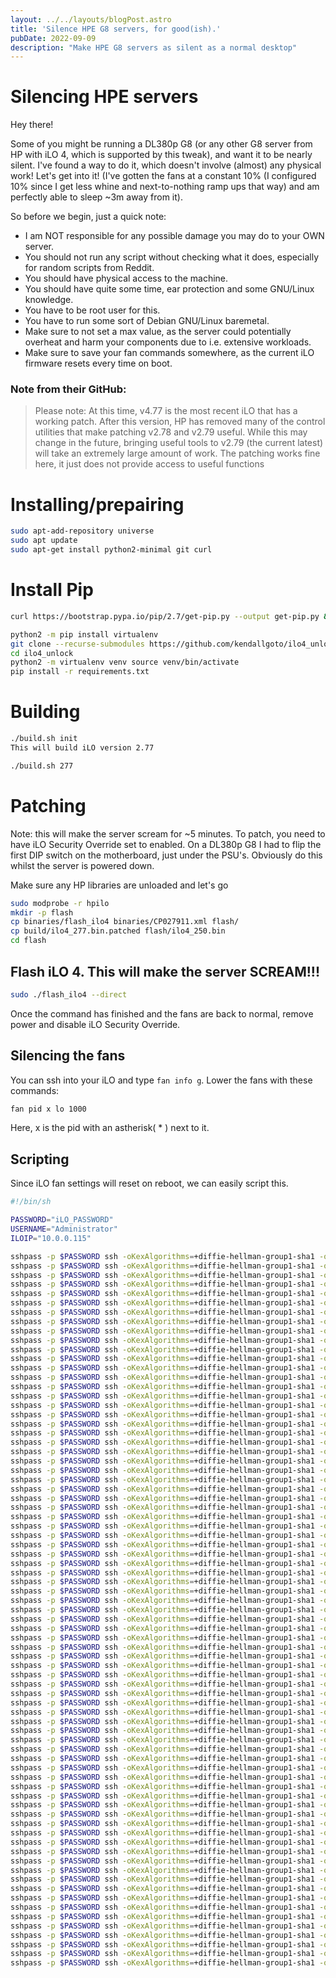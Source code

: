```yaml
---
layout: ../../layouts/blogPost.astro
title: 'Silence HPE G8 servers, for good(ish).'
pubDate: 2022-09-09
description: "Make HPE G8 servers as silent as a normal desktop"
---
```


# Silencing HPE servers

Hey there!

Some of you might be running a DL380p G8 (or any other G8 server from HP with iLO 4, which is supported by this tweak), and want it to be nearly silent. I've found a way to do it, which doesn't involve (almost) any physical work! Let's get into it! (I've gotten the fans at a constant 10% (I configured 10% since I get less whine and next-to-nothing ramp ups that way) and am perfectly able to sleep ~3m away from it).

So before we begin, just a quick note:

* I am NOT responsible for any possible damage you may do to your OWN server.
* You should not run any script without checking what it does, especially for random scripts from Reddit.
* You should have physical access to the machine.
* You should have quite some time, ear protection and some GNU/Linux knowledge.
* You have to be root user for this.
* You have to run some sort of Debian GNU/Linux baremetal.
* Make sure to not set a max value, as the server could potentially overheat and harm your components due to i.e. extensive workloads.
* Make sure to save your fan commands somewhere, as the current iLO firmware resets every time on boot.

### Note from their GitHub:
> Please note: At this time, v4.77 is the most recent iLO that has a working patch. After this version, HP has removed many of the control utilities that make patching v2.78 and v2.79 useful. While this may change in the future, bringing useful tools to v2.79 (the current latest) will take an extremely large amount of work. The patching works fine here, it just does not provide access to useful functions

# Installing/prepairing

```sh
sudo apt-add-repository universe
sudo apt update
sudo apt-get install python2-minimal git curl
```

# Install Pip
```sh
curl https://bootstrap.pypa.io/pip/2.7/get-pip.py --output get-pip.py && sudo python2 get-pip.py
```

```sh
python2 -m pip install virtualenv
git clone --recurse-submodules https://github.com/kendallgoto/ilo4_unlock
cd ilo4_unlock
python2 -m virtualenv venv source venv/bin/activate
pip install -r requirements.txt
```

# Building

```sh
./build.sh init
This will build iLO version 2.77

./build.sh 277
```

# Patching

Note: this will make the server scream for ~5 minutes. To patch, you need to have iLO Security Override set to enabled. On a DL380p G8 I had to flip the first DIP switch on the motherboard, just under the PSU's. Obviously do this whilst the server is powered down.

Make sure any HP libraries are unloaded and let's go

```sh
sudo modprobe -r hpilo
mkdir -p flash
cp binaries/flash_ilo4 binaries/CP027911.xml flash/
cp build/ilo4_277.bin.patched flash/ilo4_250.bin
cd flash
```

## Flash iLO 4. This will make the server SCREAM!!!

```sh
sudo ./flash_ilo4 --direct
```

Once the command has finished and the fans are back to normal, remove power and disable iLO Security Override.

## Silencing the fans

You can ssh into your iLO and type `fan info g`. Lower the fans with these commands:

```sh
fan pid x lo 1000
```

Here, x is the pid with an astherisk( * ) next to it.


## Scripting

Since iLO fan settings will reset on reboot, we can easily script this.

```sh
#!/bin/sh

PASSWORD="iLO_PASSWORD"
USERNAME="Administrator"
ILOIP="10.0.0.115"

sshpass -p $PASSWORD ssh -oKexAlgorithms=+diffie-hellman-group1-sha1 -oHostKeyAlgorithms=+ssh-rsa $USERNAME@$ILOIP 'fan p 00 min 30'
sshpass -p $PASSWORD ssh -oKexAlgorithms=+diffie-hellman-group1-sha1 -oHostKeyAlgorithms=+ssh-rsa $USERNAME@$ILOIP 'fan p 01 min 30'
sshpass -p $PASSWORD ssh -oKexAlgorithms=+diffie-hellman-group1-sha1 -oHostKeyAlgorithms=+ssh-rsa $USERNAME@$ILOIP 'fan p 02 min 30'
sshpass -p $PASSWORD ssh -oKexAlgorithms=+diffie-hellman-group1-sha1 -oHostKeyAlgorithms=+ssh-rsa $USERNAME@$ILOIP 'fan p 03 min 30'
sshpass -p $PASSWORD ssh -oKexAlgorithms=+diffie-hellman-group1-sha1 -oHostKeyAlgorithms=+ssh-rsa $USERNAME@$ILOIP 'fan p 04 min 30'
sshpass -p $PASSWORD ssh -oKexAlgorithms=+diffie-hellman-group1-sha1 -oHostKeyAlgorithms=+ssh-rsa $USERNAME@$ILOIP 'fan p 05 min 30'
sshpass -p $PASSWORD ssh -oKexAlgorithms=+diffie-hellman-group1-sha1 -oHostKeyAlgorithms=+ssh-rsa $USERNAME@$ILOIP 'fan p 06 min 30'
sshpass -p $PASSWORD ssh -oKexAlgorithms=+diffie-hellman-group1-sha1 -oHostKeyAlgorithms=+ssh-rsa $USERNAME@$ILOIP 'fan pid 01 lo 1000'
sshpass -p $PASSWORD ssh -oKexAlgorithms=+diffie-hellman-group1-sha1 -oHostKeyAlgorithms=+ssh-rsa $USERNAME@$ILOIP 'fan pid 02 lo 1000'
sshpass -p $PASSWORD ssh -oKexAlgorithms=+diffie-hellman-group1-sha1 -oHostKeyAlgorithms=+ssh-rsa $USERNAME@$ILOIP 'fan pid 03 lo 1000'
sshpass -p $PASSWORD ssh -oKexAlgorithms=+diffie-hellman-group1-sha1 -oHostKeyAlgorithms=+ssh-rsa $USERNAME@$ILOIP 'fan pid 04 lo 1000'
sshpass -p $PASSWORD ssh -oKexAlgorithms=+diffie-hellman-group1-sha1 -oHostKeyAlgorithms=+ssh-rsa $USERNAME@$ILOIP 'fan pid 05 lo 1000'
sshpass -p $PASSWORD ssh -oKexAlgorithms=+diffie-hellman-group1-sha1 -oHostKeyAlgorithms=+ssh-rsa $USERNAME@$ILOIP 'fan pid 06 lo 1000'
sshpass -p $PASSWORD ssh -oKexAlgorithms=+diffie-hellman-group1-sha1 -oHostKeyAlgorithms=+ssh-rsa $USERNAME@$ILOIP 'fan pid 07 lo 1000'
sshpass -p $PASSWORD ssh -oKexAlgorithms=+diffie-hellman-group1-sha1 -oHostKeyAlgorithms=+ssh-rsa $USERNAME@$ILOIP 'fan pid 08 lo 1000'
sshpass -p $PASSWORD ssh -oKexAlgorithms=+diffie-hellman-group1-sha1 -oHostKeyAlgorithms=+ssh-rsa $USERNAME@$ILOIP 'fan pid 09 lo 1000'
sshpass -p $PASSWORD ssh -oKexAlgorithms=+diffie-hellman-group1-sha1 -oHostKeyAlgorithms=+ssh-rsa $USERNAME@$ILOIP 'fan pid 10 lo 1000'
sshpass -p $PASSWORD ssh -oKexAlgorithms=+diffie-hellman-group1-sha1 -oHostKeyAlgorithms=+ssh-rsa $USERNAME@$ILOIP 'fan pid 11 lo 1000'
sshpass -p $PASSWORD ssh -oKexAlgorithms=+diffie-hellman-group1-sha1 -oHostKeyAlgorithms=+ssh-rsa $USERNAME@$ILOIP 'fan pid 12 lo 1000'
sshpass -p $PASSWORD ssh -oKexAlgorithms=+diffie-hellman-group1-sha1 -oHostKeyAlgorithms=+ssh-rsa $USERNAME@$ILOIP 'fan pid 13 lo 1000'
sshpass -p $PASSWORD ssh -oKexAlgorithms=+diffie-hellman-group1-sha1 -oHostKeyAlgorithms=+ssh-rsa $USERNAME@$ILOIP 'fan pid 14 lo 1000'
sshpass -p $PASSWORD ssh -oKexAlgorithms=+diffie-hellman-group1-sha1 -oHostKeyAlgorithms=+ssh-rsa $USERNAME@$ILOIP 'fan pid 15 lo 1000'
sshpass -p $PASSWORD ssh -oKexAlgorithms=+diffie-hellman-group1-sha1 -oHostKeyAlgorithms=+ssh-rsa $USERNAME@$ILOIP 'fan pid 16 lo 1000'
sshpass -p $PASSWORD ssh -oKexAlgorithms=+diffie-hellman-group1-sha1 -oHostKeyAlgorithms=+ssh-rsa $USERNAME@$ILOIP 'fan pid 17 lo 1000'
sshpass -p $PASSWORD ssh -oKexAlgorithms=+diffie-hellman-group1-sha1 -oHostKeyAlgorithms=+ssh-rsa $USERNAME@$ILOIP 'fan pid 18 lo 1000'
sshpass -p $PASSWORD ssh -oKexAlgorithms=+diffie-hellman-group1-sha1 -oHostKeyAlgorithms=+ssh-rsa $USERNAME@$ILOIP 'fan pid 19 lo 1000'
sshpass -p $PASSWORD ssh -oKexAlgorithms=+diffie-hellman-group1-sha1 -oHostKeyAlgorithms=+ssh-rsa $USERNAME@$ILOIP 'fan pid 20 lo 1000'
sshpass -p $PASSWORD ssh -oKexAlgorithms=+diffie-hellman-group1-sha1 -oHostKeyAlgorithms=+ssh-rsa $USERNAME@$ILOIP 'fan pid 21 lo 1000'
sshpass -p $PASSWORD ssh -oKexAlgorithms=+diffie-hellman-group1-sha1 -oHostKeyAlgorithms=+ssh-rsa $USERNAME@$ILOIP 'fan pid 22 lo 1000'
sshpass -p $PASSWORD ssh -oKexAlgorithms=+diffie-hellman-group1-sha1 -oHostKeyAlgorithms=+ssh-rsa $USERNAME@$ILOIP 'fan pid 23 lo 1000'
sshpass -p $PASSWORD ssh -oKexAlgorithms=+diffie-hellman-group1-sha1 -oHostKeyAlgorithms=+ssh-rsa $USERNAME@$ILOIP 'fan pid 24 lo 1000'
sshpass -p $PASSWORD ssh -oKexAlgorithms=+diffie-hellman-group1-sha1 -oHostKeyAlgorithms=+ssh-rsa $USERNAME@$ILOIP 'fan pid 25 lo 1000'
sshpass -p $PASSWORD ssh -oKexAlgorithms=+diffie-hellman-group1-sha1 -oHostKeyAlgorithms=+ssh-rsa $USERNAME@$ILOIP 'fan pid 26 lo 1000'
sshpass -p $PASSWORD ssh -oKexAlgorithms=+diffie-hellman-group1-sha1 -oHostKeyAlgorithms=+ssh-rsa $USERNAME@$ILOIP 'fan pid 27 lo 1000'
sshpass -p $PASSWORD ssh -oKexAlgorithms=+diffie-hellman-group1-sha1 -oHostKeyAlgorithms=+ssh-rsa $USERNAME@$ILOIP 'fan pid 28 lo 1000'
sshpass -p $PASSWORD ssh -oKexAlgorithms=+diffie-hellman-group1-sha1 -oHostKeyAlgorithms=+ssh-rsa $USERNAME@$ILOIP 'fan pid 29 lo 1000'
sshpass -p $PASSWORD ssh -oKexAlgorithms=+diffie-hellman-group1-sha1 -oHostKeyAlgorithms=+ssh-rsa $USERNAME@$ILOIP 'fan pid 30 lo 1000'
sshpass -p $PASSWORD ssh -oKexAlgorithms=+diffie-hellman-group1-sha1 -oHostKeyAlgorithms=+ssh-rsa $USERNAME@$ILOIP 'fan pid 31 lo 1000'
sshpass -p $PASSWORD ssh -oKexAlgorithms=+diffie-hellman-group1-sha1 -oHostKeyAlgorithms=+ssh-rsa $USERNAME@$ILOIP 'fan pid 32 lo 1000'
sshpass -p $PASSWORD ssh -oKexAlgorithms=+diffie-hellman-group1-sha1 -oHostKeyAlgorithms=+ssh-rsa $USERNAME@$ILOIP 'fan pid 33 lo 1000'
sshpass -p $PASSWORD ssh -oKexAlgorithms=+diffie-hellman-group1-sha1 -oHostKeyAlgorithms=+ssh-rsa $USERNAME@$ILOIP 'fan pid 34 lo 1000'
sshpass -p $PASSWORD ssh -oKexAlgorithms=+diffie-hellman-group1-sha1 -oHostKeyAlgorithms=+ssh-rsa $USERNAME@$ILOIP 'fan pid 35 lo 1000'
sshpass -p $PASSWORD ssh -oKexAlgorithms=+diffie-hellman-group1-sha1 -oHostKeyAlgorithms=+ssh-rsa $USERNAME@$ILOIP 'fan pid 36 lo 1000'
sshpass -p $PASSWORD ssh -oKexAlgorithms=+diffie-hellman-group1-sha1 -oHostKeyAlgorithms=+ssh-rsa $USERNAME@$ILOIP 'fan pid 37 lo 1000'
sshpass -p $PASSWORD ssh -oKexAlgorithms=+diffie-hellman-group1-sha1 -oHostKeyAlgorithms=+ssh-rsa $USERNAME@$ILOIP 'fan pid 38 lo 1000'
sshpass -p $PASSWORD ssh -oKexAlgorithms=+diffie-hellman-group1-sha1 -oHostKeyAlgorithms=+ssh-rsa $USERNAME@$ILOIP 'fan pid 39 lo 1000'
sshpass -p $PASSWORD ssh -oKexAlgorithms=+diffie-hellman-group1-sha1 -oHostKeyAlgorithms=+ssh-rsa $USERNAME@$ILOIP 'fan pid 40 lo 1000'
sshpass -p $PASSWORD ssh -oKexAlgorithms=+diffie-hellman-group1-sha1 -oHostKeyAlgorithms=+ssh-rsa $USERNAME@$ILOIP 'fan pid 41 lo 1000'
sshpass -p $PASSWORD ssh -oKexAlgorithms=+diffie-hellman-group1-sha1 -oHostKeyAlgorithms=+ssh-rsa $USERNAME@$ILOIP 'fan pid 42 lo 1000'
sshpass -p $PASSWORD ssh -oKexAlgorithms=+diffie-hellman-group1-sha1 -oHostKeyAlgorithms=+ssh-rsa $USERNAME@$ILOIP 'fan pid 43 lo 1000'
sshpass -p $PASSWORD ssh -oKexAlgorithms=+diffie-hellman-group1-sha1 -oHostKeyAlgorithms=+ssh-rsa $USERNAME@$ILOIP 'fan pid 44 lo 1000'
sshpass -p $PASSWORD ssh -oKexAlgorithms=+diffie-hellman-group1-sha1 -oHostKeyAlgorithms=+ssh-rsa $USERNAME@$ILOIP 'fan pid 45 lo 1000'
sshpass -p $PASSWORD ssh -oKexAlgorithms=+diffie-hellman-group1-sha1 -oHostKeyAlgorithms=+ssh-rsa $USERNAME@$ILOIP 'fan pid 46 lo 1000'
sshpass -p $PASSWORD ssh -oKexAlgorithms=+diffie-hellman-group1-sha1 -oHostKeyAlgorithms=+ssh-rsa $USERNAME@$ILOIP 'fan pid 47 lo 1000'
sshpass -p $PASSWORD ssh -oKexAlgorithms=+diffie-hellman-group1-sha1 -oHostKeyAlgorithms=+ssh-rsa $USERNAME@$ILOIP 'fan pid 48 lo 1000'
sshpass -p $PASSWORD ssh -oKexAlgorithms=+diffie-hellman-group1-sha1 -oHostKeyAlgorithms=+ssh-rsa $USERNAME@$ILOIP 'fan pid 49 lo 1000'
sshpass -p $PASSWORD ssh -oKexAlgorithms=+diffie-hellman-group1-sha1 -oHostKeyAlgorithms=+ssh-rsa $USERNAME@$ILOIP 'fan pid 50 lo 1000'
sshpass -p $PASSWORD ssh -oKexAlgorithms=+diffie-hellman-group1-sha1 -oHostKeyAlgorithms=+ssh-rsa $USERNAME@$ILOIP 'fan pid 51 lo 1000'
sshpass -p $PASSWORD ssh -oKexAlgorithms=+diffie-hellman-group1-sha1 -oHostKeyAlgorithms=+ssh-rsa $USERNAME@$ILOIP 'fan pid 52 lo 1000'
sshpass -p $PASSWORD ssh -oKexAlgorithms=+diffie-hellman-group1-sha1 -oHostKeyAlgorithms=+ssh-rsa $USERNAME@$ILOIP 'fan pid 53 lo 1000'
sshpass -p $PASSWORD ssh -oKexAlgorithms=+diffie-hellman-group1-sha1 -oHostKeyAlgorithms=+ssh-rsa $USERNAME@$ILOIP 'fan pid 54 lo 1000'
sshpass -p $PASSWORD ssh -oKexAlgorithms=+diffie-hellman-group1-sha1 -oHostKeyAlgorithms=+ssh-rsa $USERNAME@$ILOIP 'fan pid 55 lo 1000'
sshpass -p $PASSWORD ssh -oKexAlgorithms=+diffie-hellman-group1-sha1 -oHostKeyAlgorithms=+ssh-rsa $USERNAME@$ILOIP 'fan pid 56 lo 1000'
sshpass -p $PASSWORD ssh -oKexAlgorithms=+diffie-hellman-group1-sha1 -oHostKeyAlgorithms=+ssh-rsa $USERNAME@$ILOIP 'fan pid 57 lo 1000'
sshpass -p $PASSWORD ssh -oKexAlgorithms=+diffie-hellman-group1-sha1 -oHostKeyAlgorithms=+ssh-rsa $USERNAME@$ILOIP 'fan pid 58 lo 1000'
sshpass -p $PASSWORD ssh -oKexAlgorithms=+diffie-hellman-group1-sha1 -oHostKeyAlgorithms=+ssh-rsa $USERNAME@$ILOIP 'fan pid 59 lo 1000'
sshpass -p $PASSWORD ssh -oKexAlgorithms=+diffie-hellman-group1-sha1 -oHostKeyAlgorithms=+ssh-rsa $USERNAME@$ILOIP 'fan pid 60 lo 1000'
sshpass -p $PASSWORD ssh -oKexAlgorithms=+diffie-hellman-group1-sha1 -oHostKeyAlgorithms=+ssh-rsa $USERNAME@$ILOIP 'fan pid 61 lo 1000'
sshpass -p $PASSWORD ssh -oKexAlgorithms=+diffie-hellman-group1-sha1 -oHostKeyAlgorithms=+ssh-rsa $USERNAME@$ILOIP 'fan pid 62 lo 1000'
sshpass -p $PASSWORD ssh -oKexAlgorithms=+diffie-hellman-group1-sha1 -oHostKeyAlgorithms=+ssh-rsa $USERNAME@$ILOIP 'fan pid 63 lo 1000'
sshpass -p $PASSWORD ssh -oKexAlgorithms=+diffie-hellman-group1-sha1 -oHostKeyAlgorithms=+ssh-rsa $USERNAME@$ILOIP 'fan pid 64 lo 1000'
sshpass -p $PASSWORD ssh -oKexAlgorithms=+diffie-hellman-group1-sha1 -oHostKeyAlgorithms=+ssh-rsa $USERNAME@$ILOIP 'fan pid 65 lo 1000'
sshpass -p $PASSWORD ssh -oKexAlgorithms=+diffie-hellman-group1-sha1 -oHostKeyAlgorithms=+ssh-rsa $USERNAME@$ILOIP 'fan pid 66 lo 1000'
sshpass -p $PASSWORD ssh -oKexAlgorithms=+diffie-hellman-group1-sha1 -oHostKeyAlgorithms=+ssh-rsa $USERNAME@$ILOIP 'fan pid 67 lo 1000'
sshpass -p $PASSWORD ssh -oKexAlgorithms=+diffie-hellman-group1-sha1 -oHostKeyAlgorithms=+ssh-rsa $USERNAME@$ILOIP 'fan pid 68 lo 1000'
sshpass -p $PASSWORD ssh -oKexAlgorithms=+diffie-hellman-group1-sha1 -oHostKeyAlgorithms=+ssh-rsa $USERNAME@$ILOIP 'fan pid 69 lo 1000'
sshpass -p $PASSWORD ssh -oKexAlgorithms=+diffie-hellman-group1-sha1 -oHostKeyAlgorithms=+ssh-rsa $USERNAME@$ILOIP 'fan pid 70 lo 1000'

```
